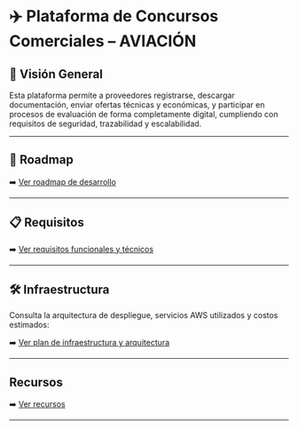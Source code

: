# ✈️ Plataforma de Concursos Comerciales – AVIACIÓN

## 🔭 Visión General

Esta plataforma permite a proveedores registrarse, descargar documentación, enviar ofertas técnicas y económicas, y participar en procesos de evaluación de forma completamente digital, cumpliendo con requisitos de seguridad, trazabilidad y escalabilidad.

---

## 📅 Roadmap

➡️ [Ver roadmap de desarrollo](./1_roadmap.md)

---

## 📋 Requisitos

➡️ [Ver requisitos funcionales y técnicos](./2_requirements.md)

---

## 🛠️ Infraestructura

Consulta la arquitectura de despliegue, servicios AWS utilizados y costos estimados:

➡️ [Ver plan de infraestructura y arquitectura](./3_infrastructure.md)

---
##  Recursos

➡️ [Ver recursos](./resources.md)

---
